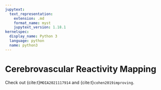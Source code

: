 ```yaml
---
jupytext:
  text_representation:
    extension: .md
    format_name: myst
    jupytext_version: 1.18.1
kernelspec:
  display_name: Python 3
  language: python
  name: python3
---
```


# Cerebrovascular Reactivity Mapping

Check out {cite:t}`MOIA2021117914` and {cite:t}`cohen2019improving`.
